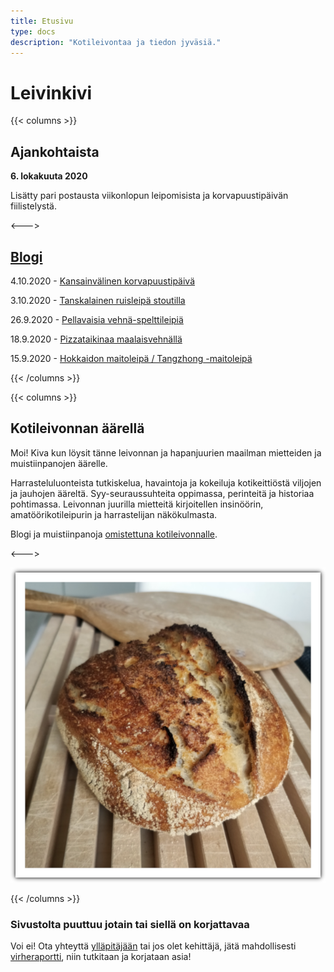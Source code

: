 ```yaml
---
title: Etusivu
type: docs
description: "Kotileivontaa ja tiedon jyväsiä."
---
```


# Leivinkivi

{{< columns >}}

## Ajankohtaista

**6. lokakuuta 2020**

Lisätty pari postausta viikonlopun leipomisista ja korvapuustipäivän
fiilistelystä.

<--->

## [Blogi](/posts)

4.10.2020 - [Kansainvälinen korvapuustipäivä](/posts/kansainvälinen-korvapuustipäivä)

3.10.2020 - [Tanskalainen ruisleipä stoutilla](/posts/tanskalainen-ruisleipä-stoutilla)

26.9.2020 - [Pellavaisia vehnä-spelttileipiä](/posts/pellavaisia-vehnä-spelttileipiä)

18.9.2020 - [Pizzataikinaa maalaisvehnällä](/posts/pizzataikinaa-maalaisvehnällä)

15.9.2020 - [Hokkaidon maitoleipä / Tangzhong -maitoleipä](/posts/hokkaidon-maitoleipä)

{{< /columns >}}

{{< columns >}}

## Kotileivonnan äärellä

Moi! Kiva kun löysit tänne leivonnan ja hapanjuurien maailman
mietteiden ja muistiinpanojen äärelle.

Harrasteluluonteista tutkiskelua, havaintoja ja kokeiluja
kotikeittiöstä viljojen ja jauhojen ääreltä.
Syy-seuraussuhteita oppimassa, perinteitä ja historiaa pohtimassa.
Leivonnan juurilla mietteitä kirjoitellen insinöörin, amatöörikotileipurin ja harrastelijan
näkökulmasta.

Blogi ja muistiinpanoja [omistettuna kotileivonnalle](/docs/info/rakkaudesta-leivontaan).

<--->

![](/etusivuleipa.png)

{{< /columns >}}

### Sivustolta puuttuu jotain tai siellä on korjattavaa

Voi ei! Ota yhteyttä [ylläpitäjään](mailto:tojuntu@gmail.com) tai jos olet kehittäjä, jätä mahdollisesti 
[virheraportti](https://github.com/leivinkivi/leivinkivi.github.io/issues), 
niin tutkitaan ja korjataan asia!
